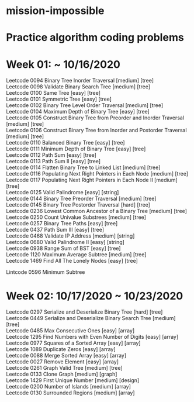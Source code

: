 # mission-impossible

# Practice algorithm coding problems

# Week 01:  ~ 10/16/2020

Leetcode 0094 Binary Tree Inorder Traversal [medium] [tree]  
Leetcode 0098 Validate Binary Search Tree [medium] [tree]  
Leetcode 0100 Same Tree [easy] [tree]  
Leetcode 0101 Symmetric Tree [easy] [tree]  
Leetcode 0102 Binary Tree Level Order Traversal [medium] [tree]  
Leetcode 0104 Maximum Depth of Binary Tree [easy] [tree]  
Leetcode 0105 Construct Binary Tree from Preorder and Inorder Traversal [medium] [tree]  
Leetcode 0106 Construct Binary Tree from Inorder and Postorder Traversal [medium] [tree]  
Leetcode 0110 Balanced Binary Tree [easy] [tree]  
Leetcode 0111 Minimum Depth of Binary Tree [easy] [tree]  
Leetcode 0112 Path Sum [easy] [tree]  
Leetcode 0113 Path Sum II [easy] [tree]  
Leetcode 0114 Flatten Binary Tree to Linked List [medium] [tree]  
Leetcode 0116 Populating Next Right Pointers in Each Node [medium] [tree]  
Leetcode 0117 Populating Next Right Pointers in Each Node II [medium] [tree]  
Leetcode 0125 Valid Palindrome [easy] [string]  
Leetcode 0144 Binary Tree Preorder Traversal [medium] [tree]  
Leetcode 0145 Binary Tree Postorder Traversal [hard] [tree]  
Leetcode 0236 Lowest Common Ancestor of a Binary Tree [medium] [tree]  
Leetcode 0250 Count Univalue Substrees [medium] [tree]  
Leetcode 0257 Binary Tree Paths [easy] [tree]  
Leetcode 0437 Path Sum III [easy] [tree]  
Leetcode 0468 Validate IP Address [medium] [string]  
Leetcode 0680 Valid Palindrome II [easy] [string]  
Leetcode 0938 Range Sum of BST [easy] [tree]  
Leetcode 1120 Maximum Average Subtree [medium] [tree]  
Leetcode 1469 Find All The Lonely Nodes [easy] [tree]  

Lintcode 0596 Minimum Subtree  

# Week 02:  10/17/2020 ~ 10/23/2020
Leetcode 0297 Serialize and Deserialize Binary Tree [hard] [tree]  
Leetcode 0449 Serialize and Deserialize Binary Search Tree [medium] [tree]  
Leetcode 0485 Max Consecutive Ones [easy] [array]  
Leetcode 1295 Find Numbers with Even Number of Digits [easy] [array]  
Leetcode 0977 Squares of a Sorted Array [easy] [array]  
Leetcode 1089 Duplicate Zeros [easy] [array]  
Leetcode 0088 Merge Sorted Array [easy] [array]  
Leetcode 0027 Remove Element [easy] [array]  
Leetcode 0261 Graph Valid Tree [medium] [tree]  
Leetcode 0133 Clone Graph [medium] [graph]  
Leetcode 1429 First Unique Number [medium] [design]  
Leetcode 0200 Number of Islands [medium] [array]  
Leetcode 0130 Surrounded Regions [medium] [array]  
